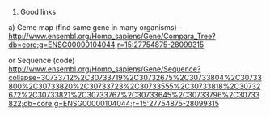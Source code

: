  
1. Good links
 
 a) Geme map (find same gene in many organisms) - http://www.ensembl.org/Homo_sapiens/Gene/Compara_Tree?db=core;g=ENSG00000104044;r=15:27754875-28099315
 
 or Sequence (code) http://www.ensembl.org/Homo_sapiens/Gene/Sequence?collapse=30733712%2C30733719%2C30732675%2C30733804%2C30733800%2C30733820%2C30733723%2C30733555%2C30733818%2C30732672%2C30733821%2C30733767%2C30733645%2C30733796%2C30733822;db=core;g=ENSG00000104044;r=15:27754875-28099315
